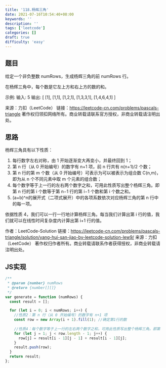 ```yaml
---
title: '118.杨辉三角'
date: 2021-07-16T10:54:40+08:00
keywords: ''
description: ''
tags: ['leetcode']
categories: []
draft: true
difficulty: 'easy'
---
```


## 题目

给定一个非负整数 numRows，生成杨辉三角的前 numRows 行。

在杨辉三角中，每个数是它左上方和右上方的数的和。

示例:
输入: 5
输出:
[
     [1],
    [1,1],
   [1,2,1],
  [1,3,3,1],
 [1,4,6,4,1]
]

来源：力扣（LeetCode）
链接：https://leetcode-cn.com/problems/pascals-triangle
著作权归领扣网络所有。商业转载请联系官方授权，非商业转载请注明出处。


## 思路 

杨辉三角具有以下性质：

1. 每行数字左右对称，由 1 开始逐渐变大再变小，并最终回到 1；
2. 第 n 行（从 0 开始编号）的数字有 n+1 项，前 n 行共有 n(n+1)/2 个数；
3. 第 n 行的第 m 个数（从 0 开始编号）可表示为可以被表示为组合数 C(n,m)，即为从 n 个不同元素中取 m 个元素的组合数；
4. 每个数字等于上一行的左右两个数字之和，可用此性质写出整个杨辉三角。即第 n 行的第 i 个数等于第 n−1 行的第 i−1 个数和第 i 个数之和。
5. (a+b)^n的展开式（二项式展开）中的各项系数依次对应杨辉三角的第 n 行中的每一项。

依据性质 4，我们可以一行一行地计算杨辉三角。每当我们计算出第 i 行的值，我们就可以在线性时间复杂度内计算出第 i+1 行的值。

作者：LeetCode-Solution
链接：https://leetcode-cn.com/problems/pascals-triangle/solution/yang-hui-san-jiao-by-leetcode-solution-lew9/
来源：力扣（LeetCode）
著作权归作者所有。商业转载请联系作者获得授权，非商业转载请注明出处。

## JS实现

```javascript
/**
 * @param {number} numRows
 * @return {number[][]}
 */
var generate = function (numRows) {
  const result = [];

  for (let i = 0; i < numRows; i++) {
    //性质2：第 n 行（从 0 开始编号）的数字有 n+1 项
    const row = new Array(i + 1).fill(1); //确定第1行的数
    
    //性质4：每个数字等于上一行的左右两个数字之和，可用此性质写出整个杨辉三角。即第 n 行的第 i 个数等于第 n−1 行的第 i−1 个数和第 i 个数之和。
    for (let j = 1; j < row.length - 1; j++) {
      row[j] = result[i - 1][j - 1] + result[i - 1][j];
    }
    result.push(row);
  }
  return result;
};
```
